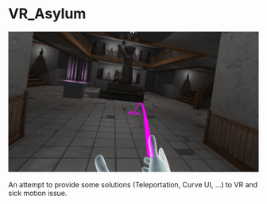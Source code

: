 # VR_Asylum
 
![The Asylum](https://github.com/Maaroufi/VR_Asylum/blob/main/54865.jpg?raw=true)

An attempt to provide some solutions (Teleportation, Curve UI, ...) to VR and sick motion issue.  

